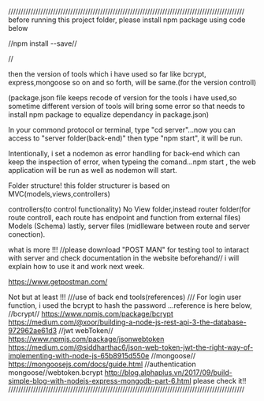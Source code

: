 ///////////////////////////////////////////////////////////////////////////////////////////////
before running this project folder, please install npm package using code below

//npm install --save//

//

then the version of tools which i have used so far like bcrypt, express,mongoose so on and so forth,
will be same.(for the version controll)

(package.json file keeps recode of version for the tools i have used,so sometime
different version of tools will bring some error
so that needs to install npm package to equalize dependancy in package.json)

In your commond protocol or terminal, type "cd server"...now you can access to "server folder(back-end)"
then type "npm start", it will be run.

Intentionally, i set a nodemon as error handling for back-end which can keep the inspection of error,
when typeing the comand...npm start , the web application will be run as well as nodemon will start.

Folder structure!
this folder structurer is based on MVC(models,views,controllers)

controllers(to control functionality)
No View folder,instead router folder(for route controll,
each route has endpoint and function from external files)
Models (Schema)
lastly, server files (midlleware between route and server conection).

what is more !!!
//please download "POST MAN" for testing tool to intaract with server and check documentation in the website beforehand//
i will explain how to use it and work next week.

https://www.getpostman.com/

Not but at least !!!
///use of back end tools(references) ///
For login user function, i used the bcrypt to hash the password ...reference is here below,
//bcrypt//
https://www.npmjs.com/package/bcrypt
https://medium.com/@xoor/building-a-node-js-rest-api-3-the-database-972962ae61d3
//jwt webToken//
https://www.npmjs.com/package/jsonwebtoken
https://medium.com/@siddharthac6/json-web-token-jwt-the-right-way-of-implementing-with-node-js-65b8915d550e
//mongoose//
https://mongoosejs.com/docs/guide.html
//authentication mongoose//webtoken.bcrypt
http://blog.alphaplus.vn/2017/09/build-simple-blog-with-nodejs-express-mongodb-part-6.html
please check it!!
///////////////////////////////////////////////////////////////////////////////////////////////
